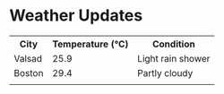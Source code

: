 # Weather Updates

<!-- WEATHER-UPDATE-START -->
<table><tr><th>City</th><th>Temperature (°C)</th><th>Condition</th></tr><tr><td>Valsad</td><td>25.9</td><td>Light rain shower</td></tr><tr><td>Boston</td><td>29.4</td><td>Partly cloudy</td></tr><tr><td></td><td></td><td></td></tr></table>
<!-- WEATHER-UPDATE-END -->
